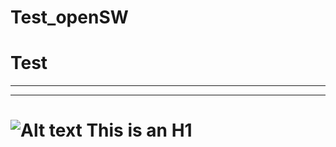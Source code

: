 # Test_openSW
# Test 
* * *
---------------------------------------
![Alt text](C:\Users\1116-1-80\Desktop\download.jpg)
This is an H1
=============
